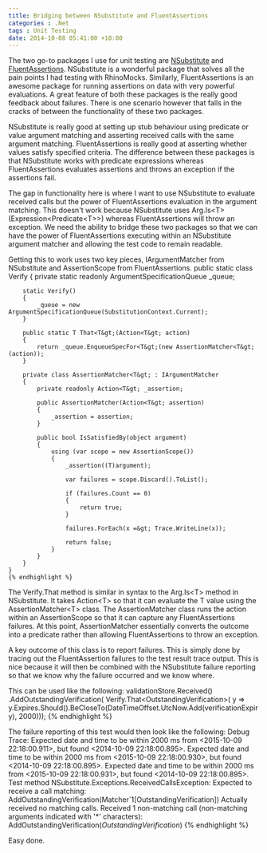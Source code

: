 ```yaml
---
title: Bridging between NSubstitute and FluentAssertions
categories : .Net
tags : Unit Testing
date: 2014-10-08 05:41:00 +10:00
---
```


The two go-to packages I use for unit testing are [NSubstitute][0] and [FluentAssertions][1]. NSubstitute is a wonderful package that solves all the pain points I had testing with RhinoMocks. Similarly, FluentAssertions is an awesome package for running assertions on data with very powerful evaluations. A great feature of both these packages is the really good feedback about failures. There is one scenario however that falls in the cracks of between the functionality of these two packages. 

NSubstitute is really good at setting up stub behaviour using predicate or value argument matching and asserting received calls with the same argument matching. FluentAssertions is really good at asserting whether values satisfy specified criteria. The difference between these packages is that NSubstitute works with predicate expressions whereas FluentAssertions evaluates assertions and throws an exception if the assertions fail.

The gap in functionality here is where I want to use NSubstitute to evaluate received calls but the power of FluentAssertions evaluation in the argument matching. This doesn't work because NSubstitute uses Arg.Is<T&gt;(Expression<Predicate<T&gt;&gt;) whereas FluentAssertions will throw an exception. We need the ability to bridge these two packages so that we can have the power of FluentAssertions executing within an NSubstitute argument matcher and allowing the test code to remain readable.

Getting this to work uses two key pieces, IArgumentMatcher from NSubstitute and AssertionScope from FluentAssertions.    public static class Verify
    {
        private static readonly ArgumentSpecificationQueue _queue;
    
        static Verify()
        {
            _queue = new ArgumentSpecificationQueue(SubstitutionContext.Current);
        }
    
        public static T That<T&gt;(Action<T&gt; action)
        {
            return _queue.EnqueueSpecFor<T&gt;(new AssertionMatcher<T&gt;(action));
        }
    
        private class AssertionMatcher<T&gt; : IArgumentMatcher
        {
            private readonly Action<T&gt; _assertion;
    
            public AssertionMatcher(Action<T&gt; assertion)
            {
                _assertion = assertion;
            }
    
            public bool IsSatisfiedBy(object argument)
            {
                using (var scope = new AssertionScope())
                {
                    _assertion((T)argument);
    
                    var failures = scope.Discard().ToList();
    
                    if (failures.Count == 0)
                    {
                        return true;
                    }
    
                    failures.ForEach(x =&gt; Trace.WriteLine(x));
    
                    return false;
                }
            }
        }
    }
    {% endhighlight %}

The Verify.That method is similar in syntax to the Arg.Is<T&gt; method in NSubstitute. It takes Action<T&gt; so that it can evaluate the T value using the AssertionMatcher<T&gt; class. The AssertionMatcher class runs the action within an AssertionScope so that it can capture any FluentAssertions failures. At this point, AssertionMatcher essentially converts the outcome into a predicate rather than allowing FluentAssertions to throw an exception. 

A key outcome of this class is to report failures. This is simply done by tracing out the FluentAssertion failures to the test result trace output. This is nice because it will then be combined with the NSubstitute failure reporting so that we know why the failure occurred and we know where.

This can be used like the following:    validationStore.Received()
        .AddOutstandingVerification(
            Verify.That<OutstandingVerification&gt;(
                y =&gt; y.Expires.Should().BeCloseTo(DateTimeOffset.UtcNow.Add(verificationExpiry), 2000)));
    {% endhighlight %}

The failure reporting of this test would then look like the following:    Debug Trace:
    Expected date and time to be within 2000 ms from <2015-10-09 22:18:00.911&gt;, but found <2014-10-09 22:18:00.895&gt;.
    Expected date and time to be within 2000 ms from <2015-10-09 22:18:00.930&gt;, but found <2014-10-09 22:18:00.895&gt;.
    Expected date and time to be within 2000 ms from <2015-10-09 22:18:00.931&gt;, but found <2014-10-09 22:18:00.895&gt;.
    Test method 
    NSubstitute.Exceptions.ReceivedCallsException: Expected to receive a call matching:
        AddOutstandingVerification(Matcher`1[OutstandingVerification])
    Actually received no matching calls.
    Received 1 non-matching call (non-matching arguments indicated with '*' characters):
        AddOutstandingVerification(*OutstandingVerification*)
    {% endhighlight %}

Easy done.

[0]: http://nsubstitute.github.io/
[1]: http://www.fluentassertions.com/
